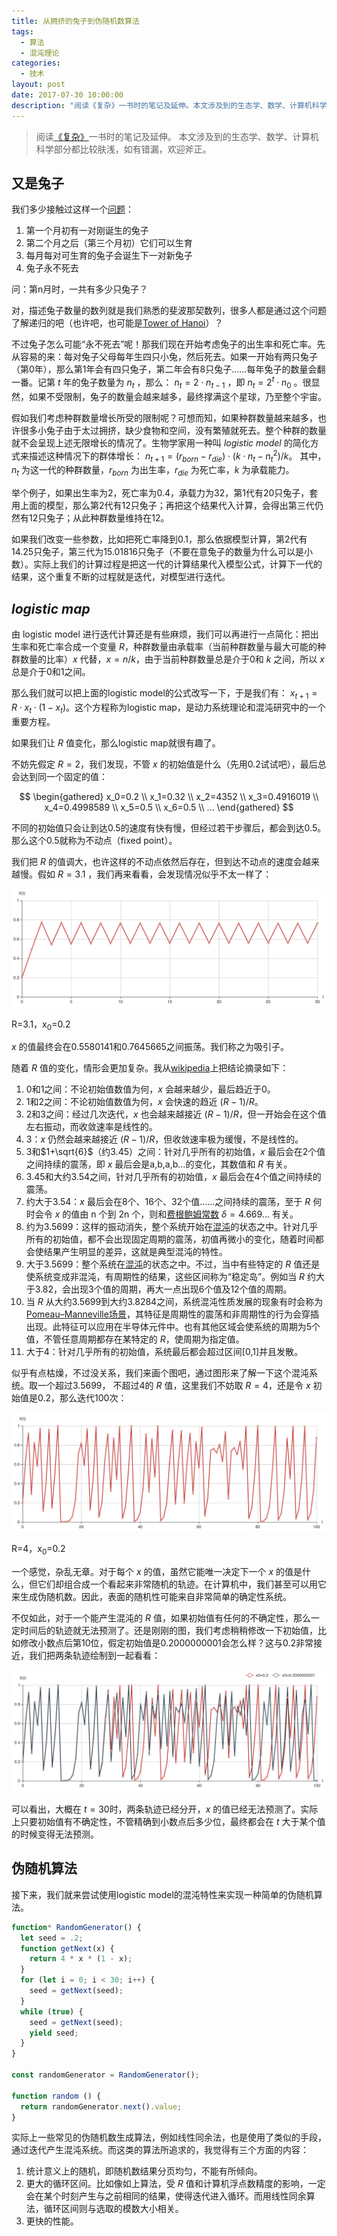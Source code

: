 ```yaml
---
title: 从拥挤的兔子到伪随机数算法
tags:
  - 算法
  - 混沌理论
categories:
  - 技术
layout: post
date: 2017-07-30 10:00:00
description: "阅读《复杂》一书时的笔记及延伸。本文涉及到的生态学、数学、计算机科学部分都比较肤浅，如有错漏，欢迎斧正..."
---
```


> 阅读[《复杂》](https://book.douban.com/subject/6749832/)一书时的笔记及延伸。
> 本文涉及到的生态学、数学、计算机科学部分都比较肤浅，如有错漏，欢迎斧正。


## 又是兔子
我们多少接触过这样一个[问题](https://zh.wikipedia.org/wiki/%E6%96%90%E6%B3%A2%E9%82%A3%E5%A5%91%E6%95%B0%E5%88%97)：
1. 第一个月初有一对刚诞生的兔子
2. 第二个月之后（第三个月初）它们可以生育
3. 每月每对可生育的兔子会诞生下一对新兔子
4. 兔子永不死去

问：第n月时，一共有多少只兔子？

对，描述兔子数量的数列就是我们熟悉的斐波那契数列，很多人都是通过这个问题了解递归的吧（也许吧，也可能是[Tower of Hanoi](https://en.wikipedia.org/wiki/Tower_of_Hanoi)）？

不过兔子怎么可能“永不死去”呢！那我们现在开始考虑兔子的出生率和死亡率。先从容易的来：每对兔子父母每年生四只小兔，然后死去。如果一开始有两只兔子（第0年），那么第1年会有四只兔子，第二年会有8只兔子……每年兔子的数量会翻一番。记第 *t* 年的兔子数量为 $n_t$ ，那么： $n_t=2 \cdot n_{t-1}$ ，即 $n_t = 2^t\cdot n_0$ 。很显然，如果不受限制，兔子的数量会越来越多，最终撑满这个星球，乃至整个宇宙。

假如我们考虑种群数量增长所受的限制呢？可想而知，如果种群数量越来越多，也许很多小兔子由于太过拥挤，缺少食物和空间，没有繁殖就死去。整个种群的数量就不会呈现上述无限增长的情况了。生物学家用一种叫 *logistic model* 的简化方式来描述这种情况下的群体增长： $n_{t+1} = (r_{born}-r_{die})\cdot(k\cdot n_t-n_t^2)/k$。
其中，$n_t$ 为这一代的种群数量，$r_{born}$ 为出生率，$r_{die}$ 为死亡率，$k$ 为承载能力。

举个例子，如果出生率为2，死亡率为0.4，承载力为32，第1代有20只兔子，套用上面的模型，那么第2代有12只兔子；再把这个结果代入计算，会得出第三代仍然有12只兔子；从此种群数量维持在12。

如果我们改变一些参数，比如把死亡率降到0.1，那么依据模型计算，第2代有14.25只兔子，第三代为15.01816只兔子（不要在意兔子的数量为什么可以是小数）。实际上我们的计算过程是把这一代的计算结果代入模型公式，计算下一代的结果，这个重复不断的过程就是迭代，对模型进行迭代。

## *logistic map*
由 logistic model 进行迭代计算还是有些麻烦，我们可以再进行一点简化：把出生率和死亡率合成一个变量 $R$，种群数量由承载率（当前种群数量与最大可能的种群数量的比率）$x$ 代替，$x = n / k$，由于当前种群数量总是介于0和 $k$ 之间，所以 $x$ 总是介于0和1之间。

那么我们就可以把上面的logistic model的公式改写一下，于是我们有： $x_{t+1}=R \cdot x_t \cdot (1-x_t)$。这个方程称为logistic map，是动力系统理论和混沌研究中的一个重要方程。

如果我们让 $R$ 值变化，那么logistic map就很有趣了。

不妨先假定 $R=2$，我们发现，不管 $x$ 的初始值是什么（先用0.2试试吧），最后总会达到同一个固定的值：

$$
\begin{gathered}
x_0=0.2 \\ x_1=0.32 \\ x_2=4352 \\ x_3=0.4916019 \\ x_4=0.4998589 \\ x_5=0.5 \\ x_6=0.5 \\ ...
\end{gathered}
$$

不同的初始值只会让到达0.5的速度有快有慢，但经过若干步骤后，都会到达0.5。那么这个0.5就称为不动点（fixed point）。

我们把 $R$ 的值调大，也许这样的不动点依然后存在，但到达不动点的速度会越来越慢。假如 $R=3.1$ ，我们再来看看，会发现情况似乎不太一样了：

![R=3.1，x0=0.2](./rabbit/2.png)

<p class="captain">R=3.1，x<sub>0</sub>=0.2</p>

$x$ 的值最终会在0.5580141和0.7645665之间振荡。我们称之为吸引子。

随着 $R$ 值的变化，情形会更加复杂。我从[wikipedia](https://zh.wikipedia.org/wiki/%E5%96%AE%E5%B3%B0%E6%98%A0%E8%B1%A1)上把结论摘录如下：
1. 0和1之间：不论初始值数值为何，$x$ 会越来越少，最后趋近于0。
2. 1和2之间：不论初始值数值为何，$x$ 会快速的趋近 $(R-1)/R$。
3. 2和3之间：经过几次迭代，$x$ 也会越来越接近 $(R-1)/R$，但一开始会在这个值左右振动，而收敛速率是线性的。
4. 3：$x$ 仍然会越来越接近 $(R-1)/R$，但收敛速率极为缓慢，不是线性的。
5. 3和$1+\sqrt{6}$（约3.45）之间：针对几乎所有的初始值，$x$ 最后会在2个值之间持续的震荡，即 *x* 最后会是a,b,a,b...的变化，其数值和 $R$ 有关。
6. 3.45和大约3.54之间，针对几乎所有的初始值，$x$ 最后会在4个值之间持续的震荡。
7. 约大于3.54：$x$ 最后会在8个、16个、32个值……之间持续的震荡，至于 $R$ 何时会令 $x$ 的值由 n 个到 2n 个，则和[费根鲍姆常数](https://zh.wikipedia.org/wiki/%E8%B2%BB%E6%A0%B9%E9%AE%91%E5%A7%86%E5%B8%B8%E6%95%B8) $\delta = 4.669...$ 有关。
8. 约为3.5699：这样的振动消失，整个系统开始在[混沌](https://zh.wikipedia.org/wiki/%E6%B7%B7%E6%B2%8C%E7%90%86%E8%AE%BA)的状态之中。针对几乎所有的初始值，都不会出现固定周期的震荡，初值再微小的变化，随着时间都会使结果产生明显的差异，这就是典型混沌的特性。
9. 大于3.5699：整个系统在[混沌](https://zh.wikipedia.org/wiki/%E6%B7%B7%E6%B2%8C%E7%90%86%E8%AE%BA)的状态之中。不过，当中有些特定的 $R$ 值还是使系统变成非混沌，有周期性的结果，这些区间称为“稳定岛”。例如当 $R$ 约大于3.82，会出现3个值的周期，再大一点出现6个值及12个值的周期。
10. 当 $R$ 从大约3.5699到大约3.8284之间，系统混沌性质发展的现象有时会称为[Pomeau–Manneville场景](https://zh.wikipedia.org/w/index.php?title=Pomeau%E2%80%93Manneville%E5%A0%B4%E6%99%AF&action=edit&redlink=1)，其特征是周期性的震荡和非周期性的行为会穿插出现。此特征可以应用在半导体元件中。也有其他区域会使系统的周期为5个值，不管任意周期都存在某特定的 $R$，使周期为指定值。
11. 大于4：针对几乎所有的初始值，系统最后都会超过区间[0,1]并且发散。

似乎有点枯燥，不过没关系，我们来画个图吧，通过图形来了解一下这个混沌系统。取一个超过3.5699， 不超过4的 $R$ 值，这里我们不妨取 $R = 4$，还是令 $x$ 初始值是0.2，那么迭代100次：

![R=4，x0=0.2](./rabbit/1.png)

<p class="captain">R=4，x<sub>0</sub>=0.2</p>

一个感觉，杂乱无章。对于每个 $x$ 的值，虽然它能唯一决定下一个 $x$ 的值是什么，但它们却组合成一个看起来非常随机的轨迹。在计算机中，我们甚至可以用它来生成伪随机数。因此，表面的随机性可能来自非常简单的确定性系统。

不仅如此，对于一个能产生混沌的 $R$ 值，如果初始值有任何的不确定性，那么一定时间后的轨迹就无法预测了。还是刚刚的图，我们考虑稍稍修改一下初始值，比如修改小数点后第10位，假定初始值是0.2000000001会怎么样？这与0.2非常接近，我们把两条轨迹绘制到一起看看：

![](./rabbit/3.png)

可以看出，大概在 $t = 30$时，两条轨迹已经分开，$x$ 的值已经无法预测了。实际上只要初始值有不确定性，不管精确到小数点后多少位，最终都会在 $t$ 大于某个值的时候变得无法预测。

## 伪随机算法

接下来，我们就来尝试使用logistic model的混沌特性来实现一种简单的伪随机算法。

```javascript
function* RandomGenerator() {
  let seed = .2;
  function getNext(x) {
    return 4 * x * (1 - x);
  }
  for (let i = 0; i < 30; i++) {
    seed = getNext(seed);
  }
  while (true) {
    seed = getNext(seed);
    yield seed;
  }
}

const randomGenerator = RandomGenerator();

function random () {
  return randomGenerator.next().value;
}
```

实际上一些常见的伪随机数生成算法，例如线性同余法，也是使用了类似的手段，通过迭代产生混沌系统。而这类的算法所追求的，我觉得有三个方面的内容：
1. 统计意义上的随机，即随机数结果分页均匀，不能有所倾向。
2. 更大的循环区间。比如像如上算法，受 $R$ 值和计算机浮点数精度的影响，一定会在某个时刻产生与之前相同的结果，使得迭代进入循环。而用线性同余算法，循环区间则与选取的模数大小相关。
3. 更快的性能。
